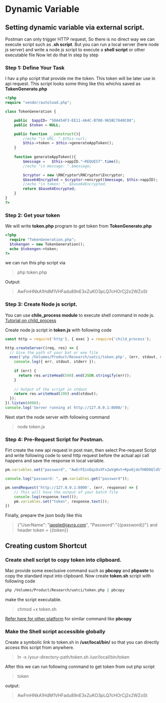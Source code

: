 # Dynamic Variable

## Setting dynamic variable via external script.

Postman can only trigger HTTP request, So there is no direct way we can execute script such as **.sh script**. 
But you can run a local server (here node js server) and write a node js script to execute a **shell script** or other executable file
Now let do that In step by step

### Step 1: Define Your Task
I hav a php script that provide me the token. This token will be later use in api request. This script looks some thing 
like this whichis saved as **TokenGenerato.php** 

```php
<?php
require "vendor/autoload.php";

class TokenGeneration {

	public  $appID= "50A454F3-EE11-4A4C-B708-965BC7640C08";
	public $token = NULL; 

	public function __construct(){
		//echo "\n URL: ".$this->url;
		$this->token = $this->generateAppToken();
	}
  
	function generateAppToken(){
		$message =   $this->appID."~REQUEST".time();
		//echo "\n message: ".$message;

		$cryptor = new \RNCryptor\RNCryptor\Encryptor;
		$base64Encrypted = $cryptor->encrypt($message, $this->appID);
		//echo "\n token: ". $base64Encrypted;
		return $base64Encrypted;
	}
}
?>
```

### Step 2: Get your token
We will write **token.php** program to get token from  **TokenGenerato.php** 

```php
<?php
  require "TokenGeneration.php";
  $tokengen = new TokenGeneration();
  echo $tokengen->token;
?>
```

we can run this php script via 
> php token.php

Output:
> AwFmHNkA1HdM1VHFadu89nE3xZuKO3pLQ7cHOrCj2x2WZoSt                                                                                                                                                                    

### Step 3: Create Node js script.
You can use **chile_process module** to execute shell command in node js. [Tutorial on child_process](https://stackabuse.com/executing-shell-commands-with-node-js/)

Create node js script in **token.js** with following code

```javascript
const http = require('http'), { exec } = require('child_process');

http.createServer((req, res) => {
  // Give the path of your bat or exe file
  exec('php /Volumes/Product/Research/uatci/token.php', (err, stdout, stderr) => {
    console.log({ err, stdout, stderr });
    
    if (err) {
      return res.writeHead(500).end(JSON.stringify(err));
    }
    
    // Output of the script in stdout
    return res.writeHead(200).end(stdout);
  });
}).listen(8000);
console.log('Server running at http://127.0.0.1:8000/');
```

Next start the node server with following command
> node token.js


### Step 4: Pre-Request Script for Postman.
Firt create the new api request in post man, then select Pre-request Script and write following code to send http request before the actual api call happens and save the response in local variable.

```javascript
pm.variables.set("password", "AwErFEinDqiOvXFx2wVgHvt+Rpo0jdoTH0D0QldS");

console.log("password: ", pm.variables.get("password"));

pm.sendRequest('http://127.0.0.1:8000', (err, response) => {
    // This will have the output of your batch file
    console.log(response.text());
    pm.variables.set("token", response.text());
})

```

Finally, prepare the json body like this
> {"UserName": "iapple@javra.com", "Password":"{{password}}"}
and header 
> token = {{token}}



## Creating custom Shortcut

### Create shell script to copy token into clipboard.
Mac provide some execlusive command such as **pbcopy** and **pbpaste** to copy the standard input into clipboard. Now create 
**token.sh** script with following code

```sh 
php /Volumes/Product/Research/uatci/token.php | pbcopy
```
make the script executable.
> chmod +x token.sh

[Refer here for other platform](https://www.ostechnix.com/how-to-use-pbcopy-and-pbpaste-commands-on-linux/) for similar command like **pbcopy**

### Make the Shell script accessible globally

Create a symbolic link to token.sh in **/usr/local/bin/**  so that you can directly access this script from anywhere.

> ln -s /your-directory-path/token.sh /usr/local/bin/token

After this we can run following command to get token from out php script
> token

output: 
> AwFmHNkA1HdM1VHFadu89nE3xZuKO3pLQ7cHOrCj2x2WZoSt 






